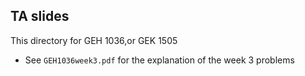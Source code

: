 ## TA slides
This directory for GEH 1036,or GEK 1505

* See ```GEH1036week3.pdf``` for the explanation of the week 3 problems
